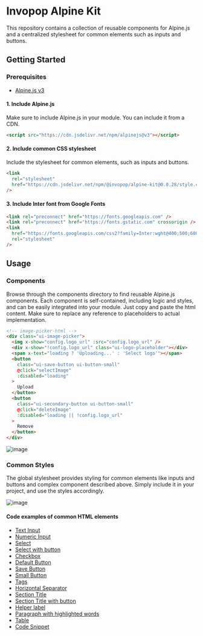 # Invopop Alpine Kit

This repository contains a collection of reusable components for Alpine.js and a centralized stylesheet for common elements such as inputs and buttons.

## Getting Started

### Prerequisites

- [Alpine.js v3](https://github.com/alpinejs/alpine)

#### 1. Include Alpine.js

Make sure to include Alpine.js in your module. You can include it from a CDN.

```html
<script src="https://cdn.jsdelivr.net/npm/alpinejs@v3"></script>
```

#### 2. Include common CSS stylesheet

Include the stylesheet for common elements, such as inputs and buttons.

```html
<link
  rel="stylesheet"
  href="https://cdn.jsdelivr.net/npm/@invopop/alpine-kit@0.0.28/style.css"
/>
```

#### 3. Include Inter font from Google Fonts

```html
<link rel="preconnect" href="https://fonts.googleapis.com" />
<link rel="preconnect" href="https://fonts.gstatic.com" crossorigin />
<link
  href="https://fonts.googleapis.com/css2?family=Inter:wght@400;500;600&display=swap"
  rel="stylesheet"
/>
```

## Usage

### Components

Browse through the components directory to find reusable Alpine.js components. Each component is self-contained, including logic and styles, and can be easily integrated into your module. Just copy and paste the html content. Make sure to replace any reference to placeholders to actual implementation.

```html
<!-- image-picker-html -->
<div class="ui-image-picker">
  <img x-show="config.logo_url" :src="config.logo_url" />
  <div x-show="!config.logo_url" class="ui-logo-placeholder"></div>
  <span x-text="loading ? 'Uploading...' : 'Select logo'"></span>
  <button
    class="ui-save-button ui-button-small"
    @click="selectImage"
    :disabled="loading"
  >
    Upload
  </button>
  <button
    class="ui-secondary-button ui-button-small"
    @click="deleteImage"
    :disabled="loading || !config.logo_url"
  >
    Remove
  </button>
</div>
```

![image](https://github.com/invopop/alpine-kit/assets/12644599/475d4bc2-0d44-418d-9b76-e159bc034f91)

### Common Styles

The global stylesheet provides styling for common elements like inputs and buttons and complex component described above. Simply include it in your project, and use the styles accordingly.

![image](https://github.com/invopop/alpine-kit/assets/12644599/fca008f2-538c-4817-ad7a-e99dea459dc7)

#### Code examples of common HTML elements

- [Text Input](https://codepen.io/javiermartinez/pen/ZEdYXLr)
- [Numeric Input](https://codepen.io/javiermartinez/pen/bGPNoEe)
- [Select](https://codepen.io/javiermartinez/pen/mdZyByN)
- [Select with button](https://codepen.io/javiermartinez/pen/XWwvaxy)
- [Checkbox](https://codepen.io/javiermartinez/pen/NWZPapd)
- [Default Button](https://codepen.io/javiermartinez/pen/bGPNorg)
- [Save Button](https://codepen.io/javiermartinez/pen/rNEaGGK)
- [Small Button](https://codepen.io/javiermartinez/pen/MWMYEOQ)
- [Tags](https://codepen.io/javiermartinez/pen/mdZyBwy)
- [Horizontal Separator](https://codepen.io/javiermartinez/pen/LYKEzeo)
- [Section Title](https://codepen.io/javiermartinez/pen/jOjEGzG)
- [Section Title with button](https://codepen.io/javiermartinez/pen/vYqEerO)
- [Helper label](https://codepen.io/javiermartinez/pen/RwzNLyW)
- [Paragraph with highlighted words](https://codepen.io/javiermartinez/pen/dyBPVjb)
- [Table](https://codepen.io/javiermartinez/pen/MWMYEBG)
- [Code Snippet](https://codepen.io/javiermartinez/pen/YzoPrJX)
